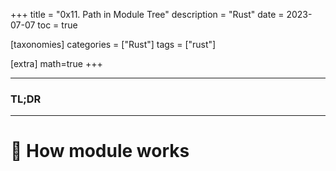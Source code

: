+++
title = "0x11. Path in Module Tree"
description = "Rust"
date = 2023-07-07
toc = true

[taxonomies]
categories = ["Rust"]
tags = ["rust"]

[extra]
math=true
+++

---
### <txtred>**TL;DR**</txtred>

---
# 📌 How module works
